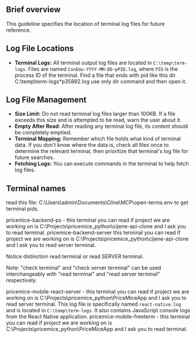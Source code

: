 ## Brief overview

This guideline specifies the location of terminal log files for future
reference.

## Log File Locations

- **Terminal Logs:** All terminal output log files are located in
  `C:\temp\term-logs`. Files are named `ConEmu-YYYY-MM-DD-pPID.log`, where `PID`
  is the process ID of the terminal. Find a file that ends with pid like this
  dir C:\temp\term-logs\*p35892.log use only dir command and then open it.

## Log File Management

- **Size Limit:** Do not read terminal log files larger than 100KB. If a file
  exceeds this size and is attempted to be read, warn the user about it.
- **Empty After Read:** After reading any terminal log file, its content should
  be completely emptied.
- **Terminal Mapping:** Remember which file holds what kind of terminal data. If
  you don't know where the data is, check all files once to determine the
  relevant terminal, then prioritize that terminal's log file for future
  searches.
- **Fetching Logs:** You can execute commands in the terminal to help fetch log
  files.

## Terminal names

read this file: C:\Users\admin\Documents\Cline\MCP\open-terms.env to get
terminal pids.

pricemice-backend-ps - this terminal you can read if project we are working on
is C:\Projects\pricemice_python\cijene-api-clone and I ask you to read terminal.
pricemice-backend-server this terminal you can read if project we are working on
is C:\Projects\pricemice_python\cijene-api-clone and I ask you to read server
terminal.

Notice distinction read terminal or read SERVER terminal.

Note: "check terminal" and "check server terminal" can be used interchangeably
with "read terminal" and "read server terminal" respectively.

pricemice-mobile-react-server - this terminal you can read if project we are
working on is C:\Projects\pricemice_python\PriceMiceApp and I ask you to read
server terminal. This log file is specifically named `react-native.log` and is
located in `C:\temp\term-logs`. It also contains JavaScript console logs from
the React Native application. pricemice-mobile-freeterm - this terminal you can
read if project we are working on is C:\Projects\pricemice_python\PriceMiceApp
and I ask you to read terminal.
